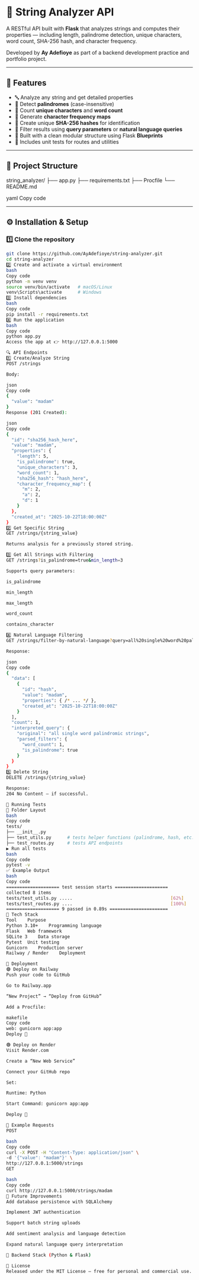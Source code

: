 # 🧠 String Analyzer API

A RESTful API built with **Flask** that analyzes strings and computes their properties — including length, palindrome detection, unique characters, word count, SHA-256 hash, and character frequency.  

Developed by **Ay Adefioye** as part of a backend development practice and portfolio project.

---

## 🚀 Features

- 🔤 Analyze any string and get detailed properties  
- 🔁 Detect **palindromes** (case-insensitive)  
- 🔣 Count **unique characters** and **word count**  
- 🧮 Generate **character frequency maps**  
- 🔐 Create unique **SHA-256 hashes** for identification  
- 🧠 Filter results using **query parameters** or **natural language queries**  
- 💾 Built with a clean modular structure using Flask **Blueprints**  
- 🧪 Includes unit tests for routes and utilities  

---

## 📁 Project Structure

string_analyzer/
├── app.py
├── requirements.txt
├── Procfile
└── README.md

yaml
Copy code

---

## ⚙️ Installation & Setup

### 1️⃣ Clone the repository
```bash
git clone https://github.com/AyAdefioye/string-analyzer.git
cd string-analyzer
2️⃣ Create and activate a virtual environment
bash
Copy code
python -m venv venv
source venv/bin/activate   # macOS/Linux
venv\Scripts\activate      # Windows
3️⃣ Install dependencies
bash
Copy code
pip install -r requirements.txt
4️⃣ Run the application
bash
Copy code
python app.py
Access the app at 👉 http://127.0.0.1:5000

🔍 API Endpoints
1️⃣ Create/Analyze String
POST /strings

Body:

json
Copy code
{
  "value": "madam"
}
Response (201 Created):

json
Copy code
{
  "id": "sha256_hash_here",
  "value": "madam",
  "properties": {
    "length": 5,
    "is_palindrome": true,
    "unique_characters": 3,
    "word_count": 1,
    "sha256_hash": "hash_here",
    "character_frequency_map": {
      "m": 2,
      "a": 2,
      "d": 1
    }
  },
  "created_at": "2025-10-22T18:00:00Z"
}
2️⃣ Get Specific String
GET /strings/{string_value}

Returns analysis for a previously stored string.

3️⃣ Get All Strings with Filtering
GET /strings?is_palindrome=true&min_length=3

Supports query parameters:

is_palindrome

min_length

max_length

word_count

contains_character

4️⃣ Natural Language Filtering
GET /strings/filter-by-natural-language?query=all%20single%20word%20palindromic%20strings

Response:

json
Copy code
{
  "data": [
    {
      "id": "hash",
      "value": "madam",
      "properties": { /* ... */ },
      "created_at": "2025-10-22T18:00:00Z"
    }
  ],
  "count": 1,
  "interpreted_query": {
    "original": "all single word palindromic strings",
    "parsed_filters": {
      "word_count": 1,
      "is_palindrome": true
    }
  }
}
5️⃣ Delete String
DELETE /strings/{string_value}

Response:
204 No Content — if successful.

🧪 Running Tests
📁 Folder Layout
bash
Copy code
tests/
├── __init__.py
├── test_utils.py      # tests helper functions (palindrome, hash, etc.)
├── test_routes.py     # tests API endpoints
▶ Run all tests
bash
Copy code
pytest -v
✅ Example Output
bash
Copy code
==================== test session starts ====================
collected 8 items
tests/test_utils.py .....                                     [62%]
tests/test_routes.py ....                                     [100%]
==================== 9 passed in 0.89s ======================
🧱 Tech Stack
Tool	Purpose
Python 3.10+	Programming language
Flask	Web framework
SQLite 3	Data storage
Pytest	Unit testing
Gunicorn	Production server
Railway / Render	Deployment

🚀 Deployment
🟣 Deploy on Railway
Push your code to GitHub

Go to Railway.app

“New Project” → “Deploy from GitHub”

Add a Procfile:

makefile
Copy code
web: gunicorn app:app
Deploy 🚀

🟢 Deploy on Render
Visit Render.com

Create a “New Web Service”

Connect your GitHub repo

Set:

Runtime: Python

Start Command: gunicorn app:app

Deploy 🚀

🧰 Example Requests
POST

bash
Copy code
curl -X POST -H "Content-Type: application/json" \
-d '{"value": "madam"}' \
http://127.0.0.1:5000/strings
GET

bash
Copy code
curl http://127.0.0.1:5000/strings/madam
🧩 Future Improvements
Add database persistence with SQLAlchemy

Implement JWT authentication

Support batch string uploads

Add sentiment analysis and language detection

Expand natural language query interpretation

🎯 Backend Stack (Python & Flask)

🏁 License
Released under the MIT License — free for personal and commercial use.
